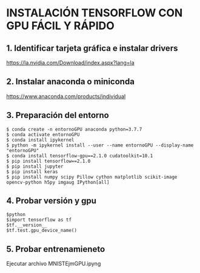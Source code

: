 # INSTALACIÓN TENSORFLOW CON GPU FÁCIL Y RÁPIDO

## 1. Identificar tarjeta gráfica e instalar drivers
  https://la.nvidia.com/Download/index.aspx?lang=la
  
## 2. Instalar anaconda o miniconda
  https://www.anaconda.com/products/individual
  
## 3. Preparación del entorno
    $ conda create -n entornoGPU anaconda python=3.7.7
    $ conda activate entornoGPU
    $ conda install ipykernel
    $ python -m ipykernel install --user --name entornoGPU --display-name "entornoGPU"
    $ conda install tensorflow-gpu==2.1.0 cudatoolkit=10.1
    $ pip install tensorflow==2.1.0
    $ pip install jupyter
    $ pip install keras
    $ pip install numpy scipy Pillow cython matplotlib scikit-image opencv-python h5py imgaug IPython[all]
  

## 4. Probar versión y gpu
    $python
    $import tensorflow as tf
    $tf.__version__
    $tf.test.gpu_device_name()

## 5. Probar entrenamieneto 
   Ejecutar archivo MNISTEjmGPU.ipyng
